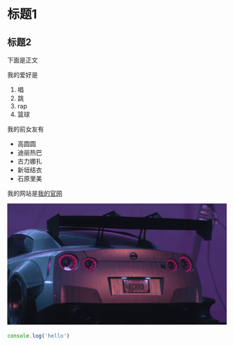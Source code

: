 # 标题1
## 标题2

下面是正文

我的爱好是

1. 唱
2. 跳
3. rap
4. 篮球

我的前女友有

* 高圆圆
* 迪丽热巴
* 古力娜扎
* 新垣结衣
* 石原里美

我的网站是[我的官网](https://fangyinghang.com)

![一张图片](1.png)

```javascript
console.log('hello')
```
